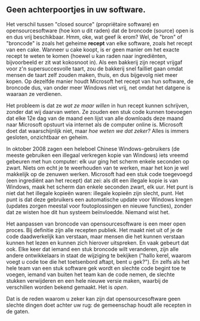 <?php require("../../entete.php");?> <?php require("../../base.php");?> <?php require("../../fonctions.php");?>

<div id="corps">

<h2>Geen achterpoortjes in uw software.</h2>

<p>Het verschil tussen "closed source" (propriëtaire software) en
opensourcesoftware (hoe kon u dit raden) dat de broncode (source)
open is en dus vrij beschikbaar. 
Hmm, oke, wat geef ik erom? Wel, de "bron" of "broncode" is zoals het
geheime <b>recept</b> van elke software, zoals het recept van een cake.
Wanneer u cake koopt, is er geen manier om het exacte recept te weten
te komen (hoewel u kan raden naar ingrediënten, bijvoorbeeld er zit
wat kokosnoot in). Als een bakkerij zijn recept vrijgaf voor z'n
supersuccesvolle taart, zou de bakkerij snel failliet gaan omdat mensen
de taart zelf zouden maken, thuis, en dus bijgevolg niet meer kopen.
Op dezelfde manier houdt Microsoft het recept van hun software, de
broncode dus, van onder meer Windows niet vrij, net omdat het datgene
is waaraan ze verdienen.</p>

<p>Het probleem is dat ze <i>wat ze maar willen</i> in hun recept
kunnen schrijven, zonder dat wij daarvan weten. Ze zouden een stuk
code kunnen toevoegen dat elke 12e dag van de maand een lijst van
alle downloads deze maand naar Microsoft opstuurt via internet als
de computer online is. Microsoft doet dat waarschijnlijk niet,
maar <i>hoe weten we dat zeker?</i> Alles is immers gesloten,
onzichtbaar en geheim.</p>

<p>In oktober 2008 zagen een heleboel Chinese Windows-gebruikers
(de meeste gebruiken een illegaal verkregen kopie van Windows)
iets vreemd gebeuren met hun computer: elk uur ging het scherm
enkele seconden op zwart. Niets om echt je te weerhouden van te
werken, maar het kon je wel makkelijk op de zenuwen werken.
Microsoft had een stuk code toegevoegd (een ingrediënt aan het recept)
dat zei: als dit een illegale kopie is van Windows, maak het scherm
dan enkele seconden zwart, elk uur. Het punt is niet dat het illegale
kopieën waren: illegale kopieën zijn slecht, punt. Het punt is dat
deze gebruikers een automatische update voor Windows kregen (updates
zorgen meestal voor foutoplossingen en nieuwe functies), zonder dat
ze wisten hoe dit hun systeem beïnvloedde. Niemand wist het.</p>

<p>Het aanpassen van broncode van opensourcesoftware is een meer open
proces. Bij definitie zijn alle recepten publiek. Het maakt niet uit
of je de code daadwerkelijk kan verstaan, maar mensen die het kunnen
verstaan kunnen het lezen en kunnen zich hierover uitspreken. En
vaak gebeurt dat ook. Elke keer dat iemand een stuk broncode wilt
veranderen, zijn alle andere ontwikkelaars in staat de wijziging te
bekijken ("hallo kerel, waarom voegt u code toe die het toetsenbord
aftapt, bent u gek?"). En zelfs als het hele team van een stuk software
gek wordt en slechte code begint toe te voegen, iemand van buiten het
team kan de code nemen, de slechte stukken verwijderen en een hele
nieuwe versie maken, waarbij de verschillen worden bekend gemaakt.
Het is <i>open</i>.</p>

<p>Dat is de reden waarom u zeker kan zijn dat opensourcesoftware
geen slechte dingen doet achter uw rug: de gemeenschap houdt alle
recepten in de gaten.</p>

</div>


